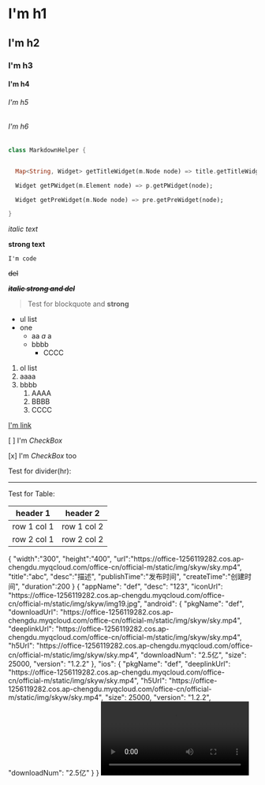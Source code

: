 # I'm h1
## I'm h2
### I'm h3
#### I'm h4
###### I'm h5
###### I'm h6

```   dart
class MarkdownHelper {


  Map<String, Widget> getTitleWidget(m.Node node) => title.getTitleWidget(node);

  Widget getPWidget(m.Element node) => p.getPWidget(node);

  Widget getPreWidget(m.Node node) => pre.getPreWidget(node);

}
```


*italic text*

**strong text**

`I'm code`

~~del~~

***~~italic strong and del~~***

> Test for blockquote and **strong**


- ul list
- one
    - aa *a* a
    - bbbb
        - CCCC

1. ol list
2. aaaa
3. bbbb
    1. AAAA
    2. BBBB
    3. CCCC


[I'm link](https://github.com/asjqkkkk/flutter-todos)


[ ] I'm *CheckBox*

[x] I'm *CheckBox* too

Test for divider(hr):

---

Test for Table:

header 1 | header 2
---|---
row 1 col 1 | row 1 col 2
row 2 col 1 | row 2 col 2


<bs-video>
{
    "width":"300",
    "height":"400",
    "url":"https://office-1256119282.cos.ap-chengdu.myqcloud.com/office-cn/official-m/static/img/skyw/sky.mp4",
    "title":"abc",
    "desc":"描述",
    "publishTime":"发布时间",
    "createTime":"创建时间",
    "duration":200
}
</bs-video>

<bs-app>
{
    "appName": "def",
    "desc": "123",
    "iconUrl": "https://office-1256119282.cos.ap-chengdu.myqcloud.com/office-cn/official-m/static/img/skyw/img19.jpg",
    "android": {
        "pkgName": "def",
        "downloadUrl": "https://office-1256119282.cos.ap-chengdu.myqcloud.com/office-cn/official-m/static/img/skyw/sky.mp4",
        "deeplinkUrl": "https://office-1256119282.cos.ap-chengdu.myqcloud.com/office-cn/official-m/static/img/skyw/sky.mp4",
        "h5Url": "https://office-1256119282.cos.ap-chengdu.myqcloud.com/office-cn/official-m/static/img/skyw/sky.mp4",
        "downloadNum": "2.5亿",
        "size": 25000,
        "version": "1.2.2"
    },
    "ios": {
        "pkgName": "def",
        "deeplinkUrl": "https://office-1256119282.cos.ap-chengdu.myqcloud.com/office-cn/official-m/static/img/skyw/sky.mp4",
        "h5Url": "https://office-1256119282.cos.ap-chengdu.myqcloud.com/office-cn/official-m/static/img/skyw/sky.mp4",
        "size": 25000,
        "version": "1.2.2",
        "downloadNum": "2.5亿"
    }
}
</bs-app>

<video src="http://commondatastorage.googleapis.com/gtv-videos-bucket/sample/BigBuckBunny.mp4">
<img width="250" height="250" src="https://user-images.githubusercontent.com/30992818/65225126-225fed00-daf7-11e9-9eb7-cd21e6b1cc95.png"/>
